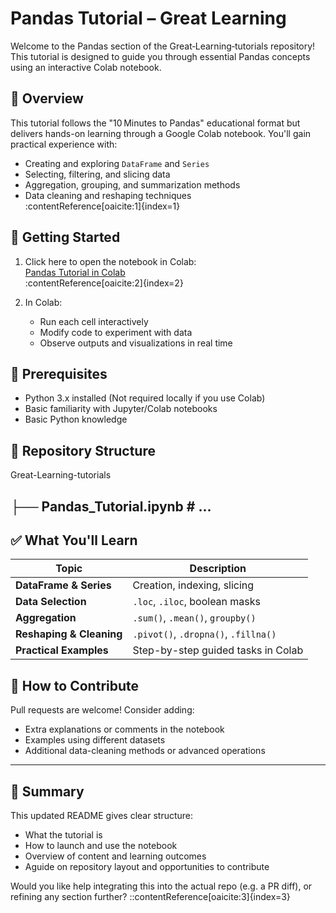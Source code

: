 # Pandas Tutorial – Great Learning

Welcome to the Pandas section of the Great‑Learning‑tutorials repository! This tutorial is designed to guide you through essential Pandas concepts using an interactive Colab notebook.

## 📘 Overview

This tutorial follows the "10 Minutes to Pandas" educational format but delivers hands-on learning through a Google Colab notebook. You'll gain practical experience with:

- Creating and exploring `DataFrame` and `Series`
- Selecting, filtering, and slicing data
- Aggregation, grouping, and summarization methods
- Data cleaning and reshaping techniques  
:contentReference[oaicite:1]{index=1}

## 🚀 Getting Started

1. Click here to open the notebook in Colab:  
   [Pandas Tutorial in Colab](https://colab.research.google.com/drive/1a4sbKG7jOJGn4oeonQPA8XjJm7OYgcdX)  
   :contentReference[oaicite:2]{index=2}

2. In Colab:  
   - Run each cell interactively  
   - Modify code to experiment with data  
   - Observe outputs and visualizations in real time

## 🧠 Prerequisites

- Python 3.x installed (Not required locally if you use Colab)
- Basic familiarity with Jupyter/Colab notebooks
- Basic Python knowledge

## 📂 Repository Structure
Great-Learning-tutorials
## ├── Pandas_Tutorial.ipynb # ...         

## ✅ What You'll Learn

| Topic                     | Description |
|--------------------------|-------------|
| **DataFrame & Series**   | Creation, indexing, slicing |
| **Data Selection**       | `.loc`, `.iloc`, boolean masks |
| **Aggregation**          | `.sum()`, `.mean()`, `groupby()` |
| **Reshaping & Cleaning** | `.pivot()`, `.dropna()`, `.fillna()` |
| **Practical Examples**   | Step-by-step guided tasks in Colab |

## 🙌 How to Contribute

Pull requests are welcome! Consider adding:
- Extra explanations or comments in the notebook
- Examples using different datasets
- Additional data-cleaning methods or advanced operations

---

## 💬 Summary

This updated README gives clear structure:
- What the tutorial is
- How to launch and use the notebook
- Overview of content and learning outcomes
- Aguide on repository layout and opportunities to contribute

Would you like help integrating this into the actual repo (e.g. a PR diff), or refining any section further?
::contentReference[oaicite:3]{index=3}
